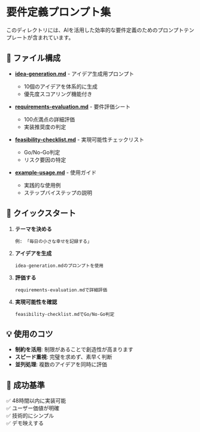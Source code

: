# 要件定義プロンプト集

このディレクトリには、AIを活用した効率的な要件定義のためのプロンプトテンプレートが含まれています。

## 📁 ファイル構成

- **[idea-generation.md](./idea-generation.md)** - アイデア生成用プロンプト
  - 10個のアイデアを体系的に生成
  - 優先度スコアリング機能付き
  
- **[requirements-evaluation.md](./requirements-evaluation.md)** - 要件評価シート
  - 100点満点の詳細評価
  - 実装推奨度の判定
  
- **[feasibility-checklist.md](./feasibility-checklist.md)** - 実現可能性チェックリスト
  - Go/No-Go判定
  - リスク要因の特定
  
- **[example-usage.md](./example-usage.md)** - 使用ガイド
  - 実践的な使用例
  - ステップバイステップの説明

## 🚀 クイックスタート

1. **テーマを決める**
   ```
   例: 「毎日の小さな幸せを記録する」
   ```

2. **アイデアを生成**
   ```
   idea-generation.mdのプロンプトを使用
   ```

3. **評価する**
   ```
   requirements-evaluation.mdで詳細評価
   ```

4. **実現可能性を確認**
   ```
   feasibility-checklist.mdでGo/No-Go判定
   ```

## 💡 使用のコツ

- **制約を活用**: 制限があることで創造性が高まります
- **スピード重視**: 完璧を求めず、素早く判断
- **並列処理**: 複数のアイデアを同時に評価

## 🎯 成功基準

✅ 48時間以内に実装可能  
✅ ユーザー価値が明確  
✅ 技術的にシンプル  
✅ デモ映えする